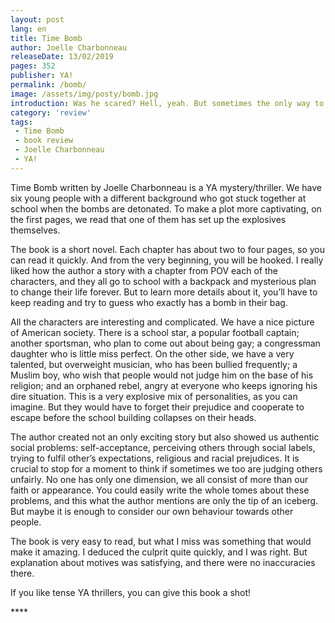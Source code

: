 ```yaml
---
layout: post
lang: en
title: Time Bomb
author: Joelle Charbonneau
releaseDate: 13/02/2019
pages: 352
publisher: YA!
permalink: /bomb/
image: /assets/img/posty/bomb.jpg
introduction: Was he scared? Hell, yeah. But sometimes the only way to change something was to break it first.
category: 'review'
tags:
 - Time Bomb
 - book review
 - Joelle Charbonneau
 - YA!
---
```


  Time Bomb written by Joelle Charbonneau is a YA mystery/thriller. We have six young people with a different background who got stuck together at school when the bombs are detonated. To make a plot more captivating, on the first pages, we read that one of them has set up the explosives themselves.

  The book is a short novel. Each chapter has about two to four pages, so you can read it quickly. And from the very beginning, you will be hooked. I really liked how the author a story with a chapter from POV each of the characters, and they all go to school with a backpack and mysterious plan to change their life forever. But to learn more details about it, you’ll have to keep reading and try to guess who exactly has a bomb in their bag.

  All the characters are interesting and complicated. We have a nice picture of American society. There is a school star, a popular football captain; another sportsman, who plan to come out about being gay; a congressman daughter who is little miss perfect. On the other side, we have a very talented, but overweight musician, who has been bullied frequently; a Muslim boy, who wish that people would not judge him on the base of his religion; and an orphaned rebel, angry at everyone who keeps ignoring his dire situation. This is a very explosive mix of personalities, as you can imagine. But they would have to forget their prejudice and cooperate to escape before the school building collapses on their heads.

  The author created not an only exciting story but also showed us authentic social problems: self-acceptance, perceiving others through social labels, trying to fulfil other’s expectations, religious and racial prejudices. It is crucial to stop for a moment to think if sometimes we too are judging others unfairly. No one has only one dimension, we all consist of more than our faith or appearance. You could easily write the whole tomes about these problems, and this what the author mentions are only the tip of an iceberg. But maybe it is enough to consider our own behaviour towards other people. 

  The book is very easy to read, but what I miss was something that would make it amazing. I deduced the culprit quite quickly, and I was right. But explanation about motives was satisfying, and there were no inaccuracies there.

  If you like tense YA thrillers, you can give this book a shot!

  \*\*\*\*
